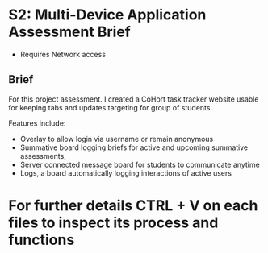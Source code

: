 # S2: Multi-Device Application Assessment Brief

* Requires Network access

## Brief
For this project assessment. I created a CoHort task tracker website usable for keeping tabs and updates targeting for group of students.


Features include:
* Overlay to allow login via username or remain anonymous
* Summative board logging briefs for active and upcoming summative assessments,
* Server connected message board for students to communicate anytime
* Logs, a board automatically logging interactions of active users
# For further details CTRL + V on each files to inspect its process and functions
